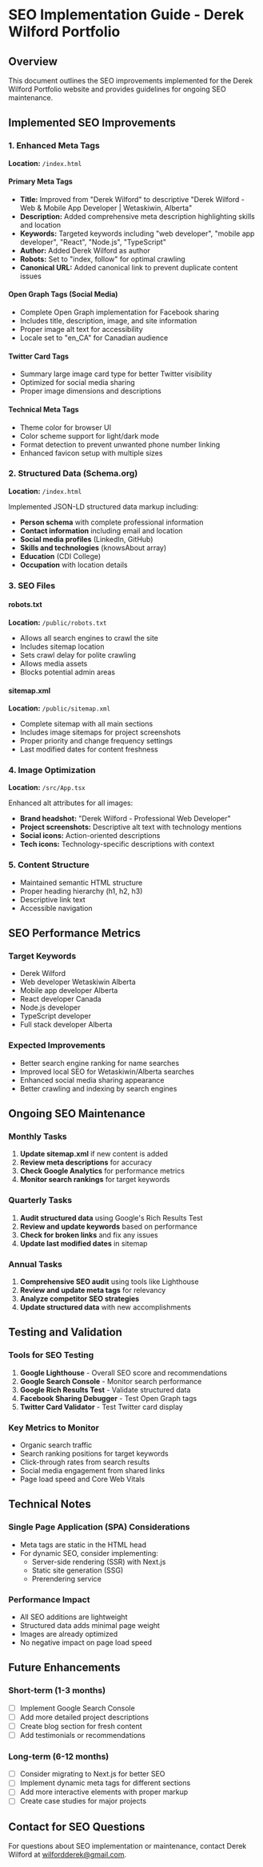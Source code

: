 # SEO Implementation Guide - Derek Wilford Portfolio

## Overview
This document outlines the SEO improvements implemented for the Derek Wilford Portfolio website and provides guidelines for ongoing SEO maintenance.

## Implemented SEO Improvements

### 1. Enhanced Meta Tags
**Location:** `/index.html`

#### Primary Meta Tags
- **Title:** Improved from "Derek Wilford" to descriptive "Derek Wilford - Web & Mobile App Developer | Wetaskiwin, Alberta"
- **Description:** Added comprehensive meta description highlighting skills and location
- **Keywords:** Targeted keywords including "web developer", "mobile app developer", "React", "Node.js", "TypeScript"
- **Author:** Added Derek Wilford as author
- **Robots:** Set to "index, follow" for optimal crawling
- **Canonical URL:** Added canonical link to prevent duplicate content issues

#### Open Graph Tags (Social Media)
- Complete Open Graph implementation for Facebook sharing
- Includes title, description, image, and site information
- Proper image alt text for accessibility
- Locale set to "en_CA" for Canadian audience

#### Twitter Card Tags
- Summary large image card type for better Twitter visibility
- Optimized for social media sharing
- Proper image dimensions and descriptions

#### Technical Meta Tags
- Theme color for browser UI
- Color scheme support for light/dark mode
- Format detection to prevent unwanted phone number linking
- Enhanced favicon setup with multiple sizes

### 2. Structured Data (Schema.org)
**Location:** `/index.html`

Implemented JSON-LD structured data markup including:
- **Person schema** with complete professional information
- **Contact information** including email and location
- **Social media profiles** (LinkedIn, GitHub)
- **Skills and technologies** (knowsAbout array)
- **Education** (CDI College)
- **Occupation** with location details

### 3. SEO Files

#### robots.txt
**Location:** `/public/robots.txt`
- Allows all search engines to crawl the site
- Includes sitemap location
- Sets crawl delay for polite crawling
- Allows media assets
- Blocks potential admin areas

#### sitemap.xml
**Location:** `/public/sitemap.xml`
- Complete sitemap with all main sections
- Includes image sitemaps for project screenshots
- Proper priority and change frequency settings
- Last modified dates for content freshness

### 4. Image Optimization
**Location:** `/src/App.tsx`

Enhanced alt attributes for all images:
- **Brand headshot:** "Derek Wilford - Professional Web Developer"
- **Project screenshots:** Descriptive alt text with technology mentions
- **Social icons:** Action-oriented descriptions
- **Tech icons:** Technology-specific descriptions with context

### 5. Content Structure
- Maintained semantic HTML structure
- Proper heading hierarchy (h1, h2, h3)
- Descriptive link text
- Accessible navigation

## SEO Performance Metrics

### Target Keywords
- Derek Wilford
- Web developer Wetaskiwin Alberta
- Mobile app developer Alberta
- React developer Canada
- Node.js developer
- TypeScript developer
- Full stack developer Alberta

### Expected Improvements
- Better search engine ranking for name searches
- Improved local SEO for Wetaskiwin/Alberta searches
- Enhanced social media sharing appearance
- Better crawling and indexing by search engines

## Ongoing SEO Maintenance

### Monthly Tasks
1. **Update sitemap.xml** if new content is added
2. **Review meta descriptions** for accuracy
3. **Check Google Analytics** for performance metrics
4. **Monitor search rankings** for target keywords

### Quarterly Tasks
1. **Audit structured data** using Google's Rich Results Test
2. **Review and update keywords** based on performance
3. **Check for broken links** and fix any issues
4. **Update last modified dates** in sitemap

### Annual Tasks
1. **Comprehensive SEO audit** using tools like Lighthouse
2. **Review and update meta tags** for relevancy
3. **Analyze competitor SEO strategies**
4. **Update structured data** with new accomplishments

## Testing and Validation

### Tools for SEO Testing
1. **Google Lighthouse** - Overall SEO score and recommendations
2. **Google Search Console** - Monitor search performance
3. **Google Rich Results Test** - Validate structured data
4. **Facebook Sharing Debugger** - Test Open Graph tags
5. **Twitter Card Validator** - Test Twitter card display

### Key Metrics to Monitor
- Organic search traffic
- Search ranking positions for target keywords
- Click-through rates from search results
- Social media engagement from shared links
- Page load speed and Core Web Vitals

## Technical Notes

### Single Page Application (SPA) Considerations
- Meta tags are static in the HTML head
- For dynamic SEO, consider implementing:
  - Server-side rendering (SSR) with Next.js
  - Static site generation (SSG)
  - Prerendering service

### Performance Impact
- All SEO additions are lightweight
- Structured data adds minimal page weight
- Images are already optimized
- No negative impact on page load speed

## Future Enhancements

### Short-term (1-3 months)
- [ ] Implement Google Search Console
- [ ] Add more detailed project descriptions
- [ ] Create blog section for fresh content
- [ ] Add testimonials or recommendations

### Long-term (6-12 months)
- [ ] Consider migrating to Next.js for better SEO
- [ ] Implement dynamic meta tags for different sections
- [ ] Add more interactive elements with proper markup
- [ ] Create case studies for major projects

## Contact for SEO Questions
For questions about SEO implementation or maintenance, contact Derek Wilford at wilfordderek@gmail.com.